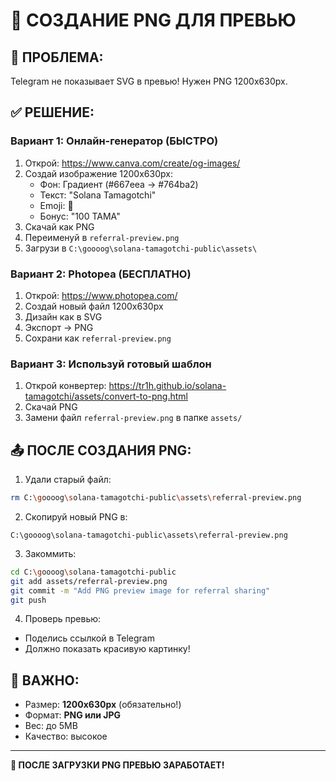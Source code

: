 # 🎨 СОЗДАНИЕ PNG ДЛЯ ПРЕВЬЮ

## 🚨 ПРОБЛЕМА:
Telegram не показывает SVG в превью! Нужен PNG 1200x630px.

## ✅ РЕШЕНИЕ:

### Вариант 1: Онлайн-генератор (БЫСТРО)
1. Открой: https://www.canva.com/create/og-images/
2. Создай изображение 1200x630px:
   - Фон: Градиент (#667eea → #764ba2)
   - Текст: "Solana Tamagotchi"
   - Emoji: 🐾
   - Бонус: "100 TAMA"
3. Скачай как PNG
4. Переименуй в `referral-preview.png`
5. Загрузи в `C:\goooog\solana-tamagotchi-public\assets\`

### Вариант 2: Photopea (БЕСПЛАТНО)
1. Открой: https://www.photopea.com/
2. Создай новый файл 1200x630px
3. Дизайн как в SVG
4. Экспорт → PNG
5. Сохрани как `referral-preview.png`

### Вариант 3: Используй готовый шаблон
1. Открой конвертер: https://tr1h.github.io/solana-tamagotchi/assets/convert-to-png.html
2. Скачай PNG
3. Замени файл `referral-preview.png` в папке `assets/`

## 📤 ПОСЛЕ СОЗДАНИЯ PNG:

1. Удали старый файл:
```bash
rm C:\goooog\solana-tamagotchi-public\assets\referral-preview.png
```

2. Скопируй новый PNG в:
```
C:\goooog\solana-tamagotchi-public\assets\referral-preview.png
```

3. Закоммить:
```bash
cd C:\goooog\solana-tamagotchi-public
git add assets/referral-preview.png
git commit -m "Add PNG preview image for referral sharing"
git push
```

4. Проверь превью:
- Поделись ссылкой в Telegram
- Должно показать красивую картинку!

## 🎯 ВАЖНО:
- Размер: **1200x630px** (обязательно!)
- Формат: **PNG или JPG**
- Вес: до 5MB
- Качество: высокое

---

**🚀 ПОСЛЕ ЗАГРУЗКИ PNG ПРЕВЬЮ ЗАРАБОТАЕТ!**

